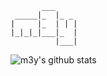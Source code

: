```
       ___
 _____|_  |_ _
|     |_  | | |
|_|_|_|___|_  |
          |___|
```
![m3y's github stats](https://github-readme-stats.vercel.app/api?username=m3y&show_icons=true&theme=solarized-dark&count_private=true)
